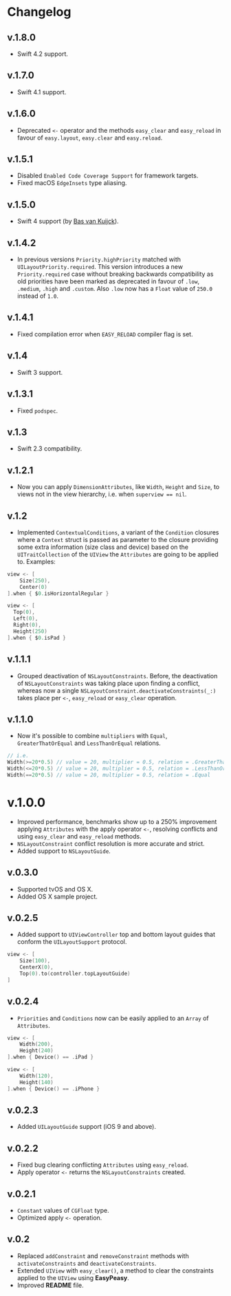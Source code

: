# Changelog

## v.1.8.0
* Swift 4.2 support.

## v.1.7.0

* Swift 4.1 support.

## v.1.6.0

* Deprecated `<-` operator and the methods `easy_clear` and `easy_reload` in favour of
`easy.layout`, `easy.clear` and `easy.reload`.

## v.1.5.1

* Disabled `Enabled Code Coverage Support` for framework targets.
* Fixed macOS `EdgeInsets` type aliasing.

## v.1.5.0

* Swift 4 support (by [Bas van Kuijck](https://github.com/basvankuijck)).

## v.1.4.2

* In previous versions `Priority.highPriority` matched with `UILayoutPriority.required`. This
version introduces a new `Priority.required` case without breaking backwards compatibility as
old priorities have been marked as deprecated in favour of `.low`, `.medium`, `.high` and
`.custom`. Also `.low` now has a `Float` value of `250.0` instead of `1.0`.

## v.1.4.1

* Fixed compilation error when `EASY_RELOAD` compiler flag is set.

## v.1.4

* Swift 3 support.

## v.1.3.1

* Fixed `podspec`.

## v.1.3

* Swift 2.3 compatibility.

## v.1.2.1

* Now you can apply `DimensionAttributes`, like `Width`, `Height` and `Size`,
to views not in the view hierarchy, i.e. when `superview == nil`.

## v.1.2

* Implemented `ContextualConditions`, a variant of the `Condition` closures
where a `Context` struct is passed as parameter to the closure providing some
extra information (size class and device) based on the `UITraitCollection`
of the `UIView` the `Attributes` are going to be applied to. Examples:

```swift
view <- [
	Size(250),
	Center(0)
].when { $0.isHorizontalRegular }
```

```swift
view <- [
  Top(0),
  Left(0),
  Right(0),
  Height(250)
].when { $0.isPad }
```

## v.1.1.1

* Grouped deactivation of `NSLayoutConstraints`. Before, the deactivation of `NSLayoutConstraints` was taking place upon finding
a conflict, whereas now a single `NSLayoutConstraint.deactivateConstraints(_:)` takes place per `<-`, `easy_reload` or  `easy_clear`
operation.

## v.1.1.0

* Now it's possible to combine `multipliers` with `Equal`, `GreaterThatOrEqual`
and `LessThanOrEqual` relations.

```swift
// i.e.
Width(>=20*0.5) // value = 20, multiplier = 0.5, relation = .GreaterThanOrEqual
Width(<=20*0.5) // value = 20, multiplier = 0.5, relation = .LessThanOrEqual
Width(==20*0.5) // value = 20, multiplier = 0.5, relation = .Equal
```

# v.1.0.0

* Improved performance, benchmarks show up to a 250% improvement applying `Attributes` with the apply operator `<-`, resolving
conflicts and using `easy_clear` and `easy_reload` methods.
* `NSLayoutConstraint` conflict resolution is more accurate and strict.
* Added support to `NSLayoutGuide`.

## v.0.3.0

* Supported tvOS and OS X.
* Added OS X sample project.

## v.0.2.5

* Added support to `UIViewController` top and bottom layout guides that conform
the `UILayoutSupport` protocol.

```swift
view <- [
	Size(100),
	CenterX(0),
	Top(0).to(controller.topLayoutGuide)
]
```

## v.0.2.4

* `Priorities` and `Conditions` now can be easily applied to an `Array` of `Attributes`.

```swift
view <- [
	Width(200),
	Height(240)
].when { Device() == .iPad }

view <- [
	Width(120),
	Height(140)
].when { Device() == .iPhone }
```

## v.0.2.3

* Added `UILayoutGuide` support (iOS 9 and above).

## v.0.2.2

* Fixed bug clearing conflicting `Attributes` using `easy_reload`.
* Apply operator `<-` returns the `NSLayoutConstraints` created.

## v.0.2.1

* `Constant` values of `CGFloat` type.
* Optimized apply `<-` operation.

## v.0.2

* Replaced `addConstraint` and `removeConstraint` methods with `activateConstraints`
and `deactivateConstraints`.
* Extended `UIView` with `easy_clear()`, a method to clear the constraints applied
to the `UIView` using **EasyPeasy**.
* Improved **README** file.
